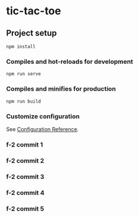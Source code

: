 # tic-tac-toe

## Project setup
```
npm install
```

### Compiles and hot-reloads for development
```
npm run serve
```

### Compiles and minifies for production
```
npm run build
```

### Customize configuration
See [Configuration Reference](https://cli.vuejs.org/config/).


### f-2 commit 1
### f-2 commit 2

### f-2 commit 3
### f-2 commit 4
### f-2 commit 5
